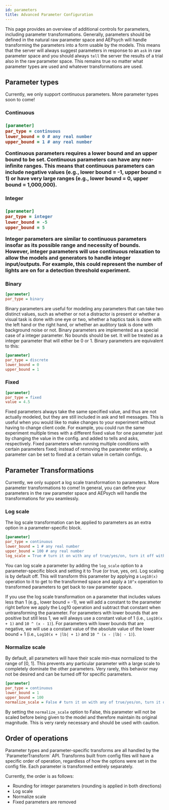 ```yaml
---
id: parameters
title: Advanced Parameter Configuration
---
```


This page provides an overview of additional controls for parameters, including
parameter transformations. Generally, parameters should be defined in the natural raw
parameter space and AEPsych will handle transforming the parameters into a form usable
by the models. This means that the server will always suggest parameters in response to
an `ask` in raw parameter space and you should always `tell` the server the
results of a trial also in the raw parameter space. This remains true no matter
what parameter types are used and whatever transformations are used.

<h2>Parameter types</h2>
Currently, we only support continuous parameters. More parameter types soon to come!

<h3>Continuous<h3>

```ini
[parameter]
par_type = continuous
lower_bound = 0 # any real number
upper_bound = 1 # any real number
```

Continuous parameters requires a lower bound and an upper bound to be set. Continuous
parameters can have any non-infinite ranges. This means that continuous parameters can
include negative values (e.g., lower bound = -1, upper bound = 1) or have very large
ranges (e.g., lower bound = 0, upper bound = 1,000,000).

<h3>Integer<h3>

```ini
[parameter]
par_type = integer
lower_bound = -5
upper_bound = 5
```

Integer parameters are similar to continuous parameters insofar as its possible range
and necessity of bounds. However, integer parameters will use continuous relaxation to
allow the models and generators to handle integer input/outputs. For example, this could
represent the number of lights are on for a detection threshold experiment.

<h3>Binary</h3>

```ini
[parameter]
par_type = binary
```

Binary parameters are useful for modeling any parameters that can take two distinct values,
such as whether or not a distractor is present or whether a visual task is done with one
eye or two, whether a haptics task is done with the left hand or the right hand, or whether
an auditory task is done with background noise or not. Binary parameters are implemented as
a special case of a integer parameter. No bounds should be set. It will be treated as a integer
parameter that will either be 0 or 1. Binary parameters are equivalent to this:

```ini
[parameter]
par_type = discrete
lower_bound = 0
upper_bound = 1
```

<h3>Fixed</h3>

```ini
[parameter]
par_type = fixed
value = 4.5
```

Fixed parameters always take the same specified value, and thus are not actually modeled, but they are still included in ask and tell messages. This is useful when you would like to make changes to your experiment without having to change client code. For example, you could run the same experiment multiple times with a different fixed value for one parameter just by changing the value in the config.
and added to tells and asks, respectively. Fixed parameters when running multiple
conditions with certain parameters fixed; instead of removing the parameter entirely,
a parameter can be set to fixed at a certain value in certain configs.

<h2>Parameter Transformations</h2>
Currently, we only support a log scale transformation to parameters. More parameter
transformations to come! In general, you can define your parameters in the raw
parameter space and AEPsych will handle the transformations for you seamlessly.

<h3>Log scale</h3>
The log scale transformation can be applied to parameters as an extra option in a
parameter-specific block.

```ini
[parameter]
par_type = continuous
lower_bound = 1 # any real number
upper_bound = 100 # any real number
log_scale = True # turn it on with any of true/yes/on, turn it off with any of false/no/off; case insensitive
```

You can log scale a parameter by adding the `log_scale` option to a parameter-specific
block and setting it to True (or true, yes, on). Log scaling is by default off. This
will transform this parameter by applying a `Log10(x)` operation to it to get to the
transformed space and apply a `10^x` operation to transformed parameters to get back to
raw parameter space.

If you use the log scale transformation on a parameter that includes values less than 1
(e.g., lower bound = -1), we will add a constant to the parameter right before we
apply the Log10 operation and subtract that constant when untransforming the parameter.
For parameters with lower bounds that are positive but still less 1, we will always use
a constant value of 1 (i.e., `Log10(x + 1)` and `10 ^ (x - 1)`). For parameters with
lower bounds that are negative, we will use a constant value of the absolute value of
the lower bound + 1 (i.e., `Log10(x + |lb| + 1)` and `10 ^ (x - |lb| - 1)`).

<h3>Normalize scale</h3>
By default, all parameters will have their scale min-max normalized to the range of
[0, 1]. This prevents any particular parameter with a large scale to completely dominate
the other parameters. Very rarely, this behavior may not be desired and can be turned
off for specific parameters.

```ini
[parameter]
par_type = continuous
lower_bound = 1
upper_bound = 100
normalize_scale = False # turn it on with any of true/yes/on, turn it off with any of false/no/off; case insensitive
```

By setting the `normalize_scale` option to False, this parameter will not be scaled
before being given to the model and therefore maintain its original magnitude. This is
very rarely necessary and should be used with caution.

<h2>Order of operations</h2>
Parameter types and parameter-specific transforms are all handled by the
`ParameterTransform` API. Transforms built from config files will have a specific order
of operation, regardless of how the options were set in the config file. Each parameter
is transformed entirely separately.

Currently, the order is as follows:
* Rounding for integer parameters (rounding is applied in both directions)
* Log scale
* Normalize scale
* Fixed parameters are removed
